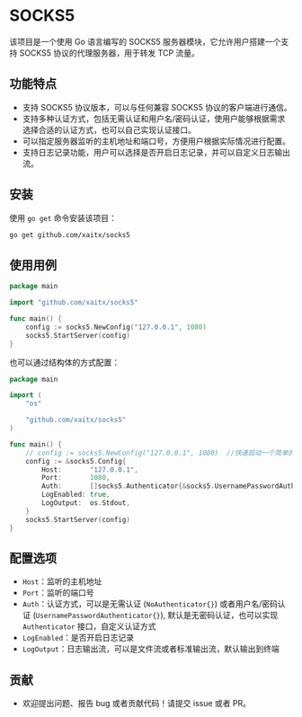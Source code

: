 # SOCKS5

该项目是一个使用 Go 语言编写的 SOCKS5 服务器模块，它允许用户搭建一个支持 SOCKS5 协议的代理服务器，用于转发 TCP 流量。

## 功能特点

- 支持 SOCKS5 协议版本，可以与任何兼容 SOCKS5 协议的客户端进行通信。
- 支持多种认证方式，包括无需认证和用户名/密码认证，使用户能够根据需求选择合适的认证方式，也可以自己实现认证接口。
- 可以指定服务器监听的主机地址和端口号，方便用户根据实际情况进行配置。
- 支持日志记录功能，用户可以选择是否开启日志记录，并可以自定义日志输出流。

## 安装

使用 `go get` 命令安装该项目：

```bash
go get github.com/xaitx/socks5
```

## 使用用例
```go
package main

import "github.com/xaitx/socks5"

func main() {
	config := socks5.NewConfig("127.0.0.1", 1080)
	socks5.StartServer(config)
}

```

也可以通过结构体的方式配置：

```go
package main

import (
	"os"

	"github.com/xaitx/socks5"
)

func main() {
	// config := socks5.NewConfig("127.0.0.1", 1080)  //快速启动一个简单的例子
	config := &socks5.Config{
		Host:       "127.0.0.1",                                                                                          //监听的接口
		Port:       1080,                                                                                                 //监听的端口
		Auth:       []socks5.Authenticator{&socks5.UsernamePasswordAuthenticator{Username: "admin", Password: "123456"}}, //认证方式，也可以选择无密码认证，或者自己实现认证的接口，并传入
		LogEnabled: true,                                                                                                 // 是否开启日志
		LogOutput:  os.Stdout,                                                                                            //日志输出
	}
	socks5.StartServer(config)
}

```


## 配置选项

- `Host`：监听的主机地址
- `Port`：监听的端口号
- `Auth`：认证方式，可以是无需认证 (`NoAuthenticator{}`) 或者用户名/密码认证 (`UsernamePasswordAuthenticator{}`), 默认是无密码认证，也可以实现 `Authenticator` 接口，自定义认证方式
- `LogEnabled`：是否开启日志记录
- `LogOutput`：日志输出流，可以是文件流或者标准输出流，默认输出到终端

## 贡献

- 欢迎提出问题、报告 bug 或者贡献代码！请提交 issue 或者 PR。